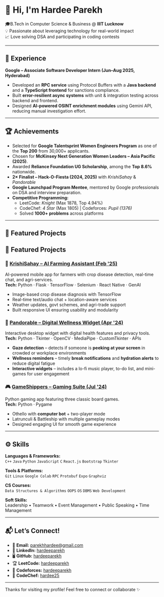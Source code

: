 # 👋 Hi, I'm Hardee Parekh  

🎓B.Tech in Computer Science & Business @ **IIIT Lucknow**  
💡 Passionate about leveraging technology for real-world impact  
📈 Love solving DSA and participating in coding contests 

---

## 💼 Experience  

**Google – Associate Software Developer Intern (Jun–Aug 2025, Hyderabad)**  
- Developed an **RPC service** using Protocol Buffers with a **Java backend** and a **TypeScript frontend** for sanctions compliance.  
- Built **error-resilient async systems** with unit & integration testing across backend and frontend.  
- Designed **AI-powered OSINT enrichment modules** using Gemini API, reducing manual investigation effort.  

---

## 🏆 Achievements  
- Selected for **Google Talentsprint Women Engineers Program** as one of the **Top 200** from 30,000+ applicants.  
- Chosen for **McKinsey Next Generation Women Leaders – Asia Pacific (2025)**.  
- Awarded **Reliance Foundation UG Scholarship**, among the **Top 8.6%** nationwide.  
- **2× Finalist – Hack-O-Fiesta (2024, 2025)** with *KrishiSahay* & *Pandorable*  
- **Google Launchpad Program Mentee**, mentored by Google professionals on DSA and interview preparation.  
- **Competitive Programming:**  
  - LeetCode: *Knight* (Max 1878, Top 4.94%)  
  - CodeChef: *4 Star* (Max 1805) | Codeforces: *Pupil (1376)*  
  - Solved **1000+ problems** across platforms
  
---

## 📂 Featured Projects  

## 📂 Featured Projects  

### 🌾 [KrishiSahay – AI Farming Assistant (Feb '25)](https://github.com/shibo911/krishiSahay)  
AI-powered mobile app for farmers with crop disease detection, real-time chat, and agri-services.  
**Tech:** Python · Flask · TensorFlow · Selenium · React Native · GenAI  

- Image-based crop disease diagnosis with TensorFlow  
- Real-time text/audio chat + location-aware services  
- Weather updates, govt schemes, and agri-trade support  
- Built responsive UI ensuring usability and modularity  


### 🐼 [Pandorable – Digital Wellness Widget (Apr '24)](https://github.com/hardeeparekh/Pandorable)  
Interactive desktop widget with digital health features and privacy tools.  
**Tech:** Python · Tkinter · OpenCV · MediaPipe · CustomTkinter · APIs  

- **Gaze detection** – detects if someone is **peeking at your screen** in crowded or workplace environments  
- **Wellness reminders** – timely **break notifications** and **hydration alerts** to reduce digital fatigue  
- **Interactive widgets** – includes a lo-fi music player, to-do list, and mini-games for user engagement  


### 🎮 [GameShippers – Gaming Suite (Jul '24)](https://gitlab.com/sahayak1/gameplay)  
Python gaming app featuring three classic board games.  
**Tech:** Python · Pygame  

- Othello with **computer bot** + two-player mode  
- Latrunculi & Battleship with multiple gameplay modes  
- Designed engaging UI for smooth game experience  

---

## ⚙️ Skills  

**Languages & Frameworks:**  
`C++` `Java` `Python` `JavaScript` `C` `React.js` `Bootstrap` `Tkinter`  

**Tools & Platforms:**  
`Git` `Linux` `Google Colab` `RPC` `Protobuf` `Expo` `Graphviz`  

**CS Courses:**  
`Data Structures & Algorithms` `OOPS` `OS` `DBMS` `Web Development`  

**Soft Skills:**  
Leadership • Teamwork • Event Management • Public Speaking • Time Management  

---

## 📬 Let’s Connect!  

- 📧 **Email:** [parekhhardee@gmail.com](mailto:parekhhardee@gmail.com)  
- 💼 **LinkedIn:** [hardeeparekh](https://www.linkedin.com/in/hardeeparekh)  
- 🖥️ **GitHub:** [hardeeparekh](https://github.com/hardeeparekh)   
- 🏆 **LeetCode:** [hardeeparekh](https://leetcode.com/u/hardeeparekh)
- 🎯 **Codeforces:** [hardeeparekh](https://codeforces.com/profile/hardeeparekh)  
- 🍴 **CodeChef:** [hardee25](https://www.codechef.com/users/hardee25)  

---

Thanks for visiting my profile! Feel free to connect or collaborate ✨
